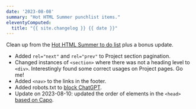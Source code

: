 ```yaml
---
date: '2023-08-08'
summary: "Hot HTML Summer punchlist items."
eleventyComputed:
  title: "{{ site.changelog }} {{ date }}"
---
```


Clean up from the [Hot HTML Summer to do list](/notes/hot-html-summer-wrap-up/#the-hot-html-summer-to-do-list) plus a bonus update.

* Added `rel="next"` and `rel="prev"` to Project section pagination.
* Changed instances of `<section>` where there was not a heading level to `<div>`. Interestingly found some correct usages on Project pages. Go me!
* Added `<nav>` to the links in the footer.
* Added robots.txt to [block ChatGPT](https://ruby.social/@olivierlacan/110846882340835196).
* Update on 2023-08-10: updated the order of elements in the `<head>` [based on Capo](https://rviscomi.github.io/capo.js).